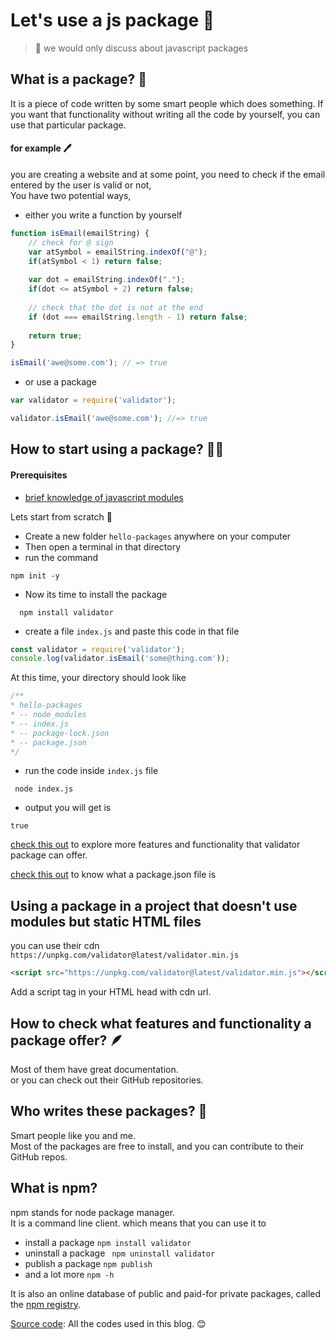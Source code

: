 # Let's use a js package 🎁

> 🚩 we would only discuss about javascript packages

## What is a package? 🤔
It is a piece of code written by some smart people which does something.
If you want that functionality without writing all the code by yourself, you can use that particular package.

#### for example 🖊️
you are creating a website and at some point, you need to check if the email entered by the user is valid or not, <br>
You have two potential ways,
* either you write a function by yourself

```js
function isEmail(emailString) {
    // check for @ sign
    var atSymbol = emailString.indexOf("@");
    if(atSymbol < 1) return false;
    
    var dot = emailString.indexOf(".");
    if(dot <= atSymbol + 2) return false;
    
    // check that the dot is not at the end
    if (dot === emailString.length - 1) return false;
    
    return true;
}

isEmail('awe@some.com'); // => true

```
* or use a package 

```js
var validator = require('validator');

validator.isEmail('awe@some.com'); //=> true
```

## How to start using a package? 🧑‍💻
#### Prerequisites
* [brief knowledge of javascript modules](https://ahmadrazakhan946.hashnode.dev/your-first-javascript-code-in-terminal)

Lets start from scratch 💫<br/>
* Create a new folder `hello-packages` anywhere on your computer <br/>
* Then open a terminal in that directory <br/>
*  run the command
```shell
npm init -y
```
* Now its time to install the package
```shell
  npm install validator
```
* create a file `index.js` and paste this code in that file
```js
const validator = require('validator');
console.log(validator.isEmail('some@thing.com'));
```

At this time, your directory should look like
```js
/**
* hello-packages
* -- node_modules
* -- index.js
* -- package-lock.json
* -- package.json
*/
```

* run the code inside `index.js` file
```shell
 node index.js
```
* output you will get is 
```shell
true
```

[check this out](https://github.com/validatorjs/validator.js#validators) to explore more features and functionality that validator package can offer.

[check this out](https://blogs.m3rashid.in/blogs/package-json) to know what a package.json file is 


## Using a package in a project that doesn't use modules but static HTML files
you can use their cdn `https://unpkg.com/validator@latest/validator.min.js`
```html
<script src="https://unpkg.com/validator@latest/validator.min.js"></script>
```
Add a script tag in your HTML head with cdn url.

## How to check what features and functionality a package offer? 🪶
Most of them have great documentation. <br/>
or you can check out their GitHub repositories.

## Who writes these packages? 🧠
Smart people like you and me. <br/>
Most of the packages are free to install, and you can contribute to their GitHub repos.<br>


## What is npm?
npm stands for node package manager. <br>
It is a command line client. which means that 
you can use it to 
* install a package   `npm install validator`
* uninstall a package ` npm uninstall validator`
* publish a package   ` npm publish `
* and a lot more         `npm -h`

It is also an online database of public and paid-for private packages, called the [npm registry](https://www.npmjs.com/).


[Source code](https://github.com/razaahmad333/coding-challenges/tree/main/2022-08-30-hello-packages): All the codes used in this blog. 😊

